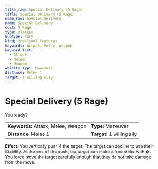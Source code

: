 ```yaml
---
title_raw: Special Delivery (5 Rage)
title: Special Delivery (5 Rage)
name_raw: Special Delivery
name: Special Delivery
cost: 5 Rage
type: classes
subtype: fury
kind: 2nd-level features
keywords: Attack, Melee, Weapon
keyword_list:
  - Attack
  - Melee
  - Weapon
ability_type: Maneuver
distance: Melee 1
target: 1 willing ally
---
```


# Special Delivery (5 Rage)

You ready?

|                                     |                            |
| :---------------------------------- | :------------------------- |
| **Keywords:** Attack, Melee, Weapon | **Type:** Maneuver         |
| **Distance:** Melee 1               | **Target:** 1 willing ally |

**Effect:** You vertically push 4 the target. The target can decline to use their Stability. At the end of the push, the target can make a free strike with �. You force move the target carefully enough that they do not take damage from the move.

